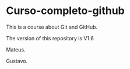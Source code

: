 # Curso-completo-github

This is a course about Git and GitHub.

The version of this repository is V1.6


Mateus.

Gustavo.
